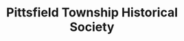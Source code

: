 ---
layout: repo
title: "Pittsfield Township Historical Society"
id: 3896
permalink: repos/3896/
---